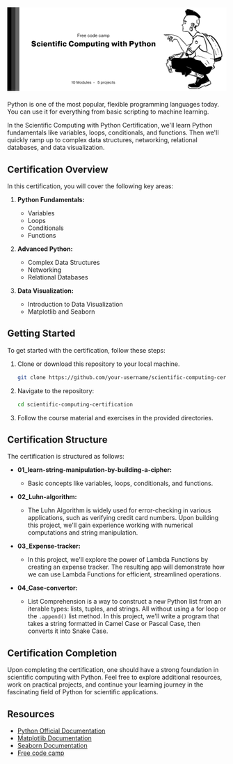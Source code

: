 ![Cover Image](https://github.com/ash-codess/Scientific-Computing-with-Python/blob/master/assets/github-cover.png)
---

Python is one of the most popular, flexible programming languages today. You can use it for everything from basic scripting to machine learning.

In the Scientific Computing with Python Certification, we'll learn Python fundamentals like variables, loops, conditionals, and functions. Then we'll quickly ramp up to complex data structures, networking, relational databases, and data visualization.

## Certification Overview

In this certification, you will cover the following key areas:

1. **Python Fundamentals:**
   - Variables
   - Loops
   - Conditionals
   - Functions

2. **Advanced Python:**
   - Complex Data Structures
   - Networking
   - Relational Databases

3. **Data Visualization:**
   - Introduction to Data Visualization
   - Matplotlib and Seaborn

## Getting Started

To get started with the certification, follow these steps:

1. Clone or download this repository to your local machine.

    ```bash
    git clone https://github.com/your-username/scientific-computing-certification.git
    ```

2. Navigate to the repository:

    ```bash
    cd scientific-computing-certification
    ```

3. Follow the course material and exercises in the provided directories.

## Certification Structure

The certification is structured as follows:

- **01_learn-string-manipulation-by-building-a-cipher:**
  - Basic concepts like variables, loops, conditionals, and functions.

- **02_Luhn-algorithm:**
  - The Luhn Algorithm is widely used for error-checking in various applications, such as verifying credit card numbers. Upon building this project, we'll gain experience working with numerical computations and string manipulation.

- **03_Expense-tracker:**
  - In this project, we'll explore the power of Lambda Functions by creating an expense tracker. The resulting app will demonstrate how we can use Lambda Functions for efficient, streamlined operations.

- **04_Case-convertor:**
  - List Comprehension is a way to construct a new Python list from an iterable types: lists, tuples, and strings. All without using a for loop or the `.append()` list method. In this project, we'll write a program that takes a string formatted in Camel Case or Pascal Case, then converts it into Snake Case.



## Certification Completion

Upon completing the certification, one should have a strong foundation in scientific computing with Python. Feel free to explore additional resources, work on practical projects, and continue your learning journey in the fascinating field of Python for scientific applications.


## Resources

- [Python Official Documentation](https://docs.python.org/3/)
- [Matplotlib Documentation](https://matplotlib.org/stable/contents.html)
- [Seaborn Documentation](https://seaborn.pydata.org/)
- [Free code camp](https://www.freecodecamp.org/learn/scientific-computing-with-python)

